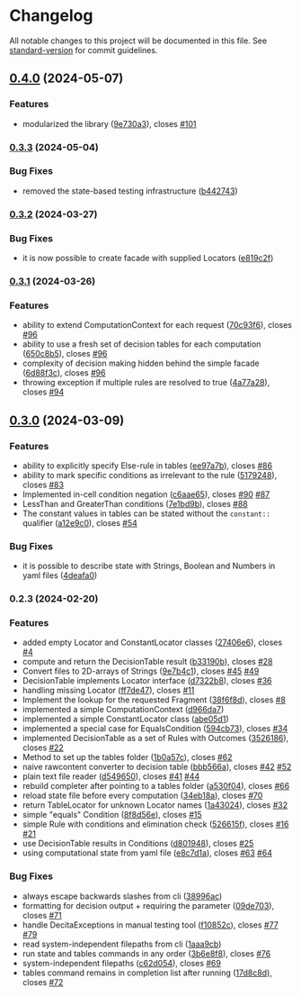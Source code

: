 # Changelog

All notable changes to this project will be documented in this file. See [standard-version](https://github.com/conventional-changelog/standard-version) for commit guidelines.

## [0.4.0](https://github.com/nergal-perm/java-decita/compare/v0.3.3...v0.4.0) (2024-05-07)


### Features

* modularized the library ([9e730a3](https://github.com/nergal-perm/java-decita/commit/9e730a35388455eba78f77906ebdbb2fcff4c3a4)), closes [#101](https://github.com/nergal-perm/java-decita/issues/101)

### [0.3.3](https://github.com/nergal-perm/java-decita/compare/v0.3.2...v0.3.3) (2024-05-04)


### Bug Fixes

* removed the state-based testing infrastructure ([b442743](https://github.com/nergal-perm/java-decita/commit/b442743770be82ee2f8b8acdebcfcdabddf25795))

### [0.3.2](https://github.com/nergal-perm/java-decita/compare/v0.3.1...v0.3.2) (2024-03-27)


### Bug Fixes

* it is now possible to create facade with supplied Locators ([e819c2f](https://github.com/nergal-perm/java-decita/commit/e819c2fbf06af910ad0d978a859d60a114a3e28e))

### [0.3.1](https://github.com/nergal-perm/java-decita/compare/v0.3.0...v0.3.1) (2024-03-26)


### Features

* ability to extend ComputationContext for each request ([70c93f6](https://github.com/nergal-perm/java-decita/commit/70c93f6e26f11ae065dc2e66897ece11d6d35a4f)), closes [#96](https://github.com/nergal-perm/java-decita/issues/96)
* ability to use a fresh set of decision tables for each computation ([650c8b5](https://github.com/nergal-perm/java-decita/commit/650c8b5834e0d2045d483301f6ba7ca105936199)), closes [#96](https://github.com/nergal-perm/java-decita/issues/96)
* complexity of decision making hidden behind the simple facade ([6d88f3c](https://github.com/nergal-perm/java-decita/commit/6d88f3c031e5deae6944ad456751332fae423cbd)), closes [#96](https://github.com/nergal-perm/java-decita/issues/96)
* throwing exception if multiple rules are resolved to true ([4a77a28](https://github.com/nergal-perm/java-decita/commit/4a77a28bb418489862af4f3d20a8ef0a141103b5)), closes [#94](https://github.com/nergal-perm/java-decita/issues/94)

## [0.3.0](https://github.com/nergal-perm/java-decita/compare/v0.2.3...v0.3.0) (2024-03-09)


### Features

* ability to explicitly specify Else-rule in tables ([ee97a7b](https://github.com/nergal-perm/java-decita/commit/ee97a7ba64689eea256e340ab0cb68ca5d152b22)), closes [#86](https://github.com/nergal-perm/java-decita/issues/86)
* ability to mark specific conditions as irrelevant to the rule ([5179248](https://github.com/nergal-perm/java-decita/commit/51792489aba83dcd2e84d2db2d0c6f14252bd509)), closes [#83](https://github.com/nergal-perm/java-decita/issues/83)
* Implemented in-cell condition negation ([c6aae65](https://github.com/nergal-perm/java-decita/commit/c6aae6509cf70cc6fd66b3099e9d67cd058141bb)), closes [#90](https://github.com/nergal-perm/java-decita/issues/90) [#87](https://github.com/nergal-perm/java-decita/issues/87)
* LessThan and GreaterThan conditions ([7e1bd9b](https://github.com/nergal-perm/java-decita/commit/7e1bd9b3150c5ca44c5c17c26a597e14871ba38c)), closes [#88](https://github.com/nergal-perm/java-decita/issues/88)
* The constant values in tables can be stated without the `constant::` qualifier ([a12e9c0](https://github.com/nergal-perm/java-decita/commit/a12e9c08981ef295fea0139a3b344051bd8db6f0)), closes [#54](https://github.com/nergal-perm/java-decita/issues/54)


### Bug Fixes

* it is possible to describe state with Strings, Boolean and Numbers in yaml files ([4deafa0](https://github.com/nergal-perm/java-decita/commit/4deafa096e26473afe71d514ce1b7ccab307505c))

### 0.2.3 (2024-02-20)


### Features

* added empty Locator and ConstantLocator classes ([27406e6](https://github.com/nergal-perm/java-decita/commit/27406e63765e1c2dfedcd14d63f1a601fec761af)), closes [#4](https://github.com/nergal-perm/java-decita/issues/4)
* compute and return the DecisionTable result ([b33190b](https://github.com/nergal-perm/java-decita/commit/b33190b6e0ce0c65fddaaa8455d27dc6db2feac6)), closes [#28](https://github.com/nergal-perm/java-decita/issues/28)
* Convert files to 2D-arrays of Strings ([9e7b4c1](https://github.com/nergal-perm/java-decita/commit/9e7b4c12d01227602de198fbc135bb91850e4bc5)), closes [#45](https://github.com/nergal-perm/java-decita/issues/45) [#49](https://github.com/nergal-perm/java-decita/issues/49)
* DecisionTable implements Locator interface ([d7322b8](https://github.com/nergal-perm/java-decita/commit/d7322b8b1286c092fc60010266664475f1a4823d)), closes [#36](https://github.com/nergal-perm/java-decita/issues/36)
* handling missing Locator ([ff7de47](https://github.com/nergal-perm/java-decita/commit/ff7de479b37f84870346435204d9380804c49e9c)), closes [#11](https://github.com/nergal-perm/java-decita/issues/11)
* Implement the lookup for the requested Fragment ([38f6f8d](https://github.com/nergal-perm/java-decita/commit/38f6f8d1f4ce93fae400bd83b58ba3ba1b06f40c)), closes [#8](https://github.com/nergal-perm/java-decita/issues/8)
* implemented a simple ComputationContext ([d966da7](https://github.com/nergal-perm/java-decita/commit/d966da736f9b07aa9cfa3e253250e1891f3df3d8))
* implemented a simple ConstantLocator class ([abe05d1](https://github.com/nergal-perm/java-decita/commit/abe05d10937a4d7c8624881b139d0d6f44b6b6ec))
* implemented a special case for EqualsCondition ([594cb73](https://github.com/nergal-perm/java-decita/commit/594cb7367f53f4f5bb1b046fd536d35de548ee68)), closes [#34](https://github.com/nergal-perm/java-decita/issues/34)
* implemented DecisionTable as a set of Rules with Outcomes ([3526186](https://github.com/nergal-perm/java-decita/commit/35261869f46c98bc114914e46713eaf172e629b3)), closes [#22](https://github.com/nergal-perm/java-decita/issues/22)
* Method to set up the tables folder ([1b0a57c](https://github.com/nergal-perm/java-decita/commit/1b0a57c2908328335f2c22bd0c1100e5b54f862f)), closes [#62](https://github.com/nergal-perm/java-decita/issues/62)
* naive rawcontent converter to decision table ([bbb566a](https://github.com/nergal-perm/java-decita/commit/bbb566a00e77bedcd3f1bfabf8dea59aaaeb4a73)), closes [#42](https://github.com/nergal-perm/java-decita/issues/42) [#52](https://github.com/nergal-perm/java-decita/issues/52)
* plain text file reader ([d549650](https://github.com/nergal-perm/java-decita/commit/d54965091b24edf3666906c7151997eee1aeb842)), closes [#41](https://github.com/nergal-perm/java-decita/issues/41) [#44](https://github.com/nergal-perm/java-decita/issues/44)
* rebuild completer after pointing to a tables folder ([a530f04](https://github.com/nergal-perm/java-decita/commit/a530f04af4eb1d720035e523d9975730c54e672c)), closes [#66](https://github.com/nergal-perm/java-decita/issues/66)
* reload state file before every computation ([34eb18a](https://github.com/nergal-perm/java-decita/commit/34eb18afb87d83db44b7b727d18535a777b3142c)), closes [#70](https://github.com/nergal-perm/java-decita/issues/70)
* return TableLocator for unknown Locator names ([1a43024](https://github.com/nergal-perm/java-decita/commit/1a430245692768889344f1d3a97aff57120cd699)), closes [#32](https://github.com/nergal-perm/java-decita/issues/32)
* simple "equals" Condition ([8f8d56e](https://github.com/nergal-perm/java-decita/commit/8f8d56e7977843789c4fc7f4c53b0886f6c4dce0)), closes [#15](https://github.com/nergal-perm/java-decita/issues/15)
* simple Rule with conditions and elimination check ([526615f](https://github.com/nergal-perm/java-decita/commit/526615feef5aa68e15e45fa901cf770d9725fbe4)), closes [#16](https://github.com/nergal-perm/java-decita/issues/16) [#21](https://github.com/nergal-perm/java-decita/issues/21)
* use DecisionTable results in Conditions ([d801948](https://github.com/nergal-perm/java-decita/commit/d801948d960fd6eeeaae7558c25e93d8edd72cbe)), closes [#25](https://github.com/nergal-perm/java-decita/issues/25)
* using computational state from yaml file ([e8c7d1a](https://github.com/nergal-perm/java-decita/commit/e8c7d1a6fa16bab357b6322fbb782f07c27ba2ab)), closes [#63](https://github.com/nergal-perm/java-decita/issues/63) [#64](https://github.com/nergal-perm/java-decita/issues/64)


### Bug Fixes

* always escape backwards slashes from cli ([38996ac](https://github.com/nergal-perm/java-decita/commit/38996ac0411ee4a1419d1c36ab7d6f12ba3c45f2))
* formatting for decision output + requiring the parameter ([09de703](https://github.com/nergal-perm/java-decita/commit/09de7039bc95a48af50e9881995a28e68602f810)), closes [#71](https://github.com/nergal-perm/java-decita/issues/71)
* handle DecitaExceptions in manual testing tool ([f10852c](https://github.com/nergal-perm/java-decita/commit/f10852cbd2ba1ea62a1d4738ca5052c80bdca8c4)), closes [#77](https://github.com/nergal-perm/java-decita/issues/77) [#79](https://github.com/nergal-perm/java-decita/issues/79)
* read system-independent filepaths from cli ([1aaa9cb](https://github.com/nergal-perm/java-decita/commit/1aaa9cb43656c03879b53c7232b10200fd7d01c2))
* run state and tables commands in any order ([3b6e8f8](https://github.com/nergal-perm/java-decita/commit/3b6e8f8b357d1e6cd02ff89a396003394f4ab815)), closes [#76](https://github.com/nergal-perm/java-decita/issues/76)
* system-independent filepaths ([c62d054](https://github.com/nergal-perm/java-decita/commit/c62d0549b0bf7bd6ac3089b1088e5e89f2daaa37)), closes [#69](https://github.com/nergal-perm/java-decita/issues/69)
* tables command remains in completion list after running ([17d8c8d](https://github.com/nergal-perm/java-decita/commit/17d8c8d9a681e3b5de331c7e2569a86e17709d86)), closes [#72](https://github.com/nergal-perm/java-decita/issues/72)
